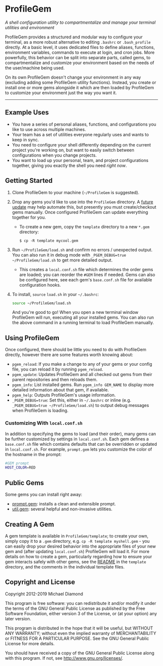 # ProfileGem

*A shell configuration utility to compartmentalize and manage your terminal
utilities and environment*

ProfileGem provides a structured and modular way to configure your terminal, as
a more robust alternative to editing `.bashrc` or `.bash_profile` directly. At a
basic level, it uses dedicated files to define aliases, functions, environment
variables, commands to execute at login, and cron jobs. More powerfully, this
behavior can be split into separate parts, called gems, to compartmentalize and
customize your environment based on the needs of the user/machine being used.

On its own ProfileGem doesn't change your environment in any way (excluding
adding some ProfileGem utility functions). Instead, you create or install one or
more gems alongside it which are then loaded by ProfileGem to customize your
environment just the way you want it.

--------------------------------------------------------------------------------

## Example Uses

*   You have a series of personal aliases, functions, and configurations you
    like to use across multiple machines.
*   Your team has a set of utilities everyone regularly uses and wants to keep
    in sync.
*   You need to configure your shell differently depending on the current
    project you're working on, but want to easily switch between configurations
    when you change projects.
*   You want to load up your personal, team, and project configurations
    together, giving you exactly the shell you need *right now*.

## Getting Started

1.  Clone ProfileGem to your machine (`~/ProfileGem` is suggested).

1.  Drop any gems you'd like to use into the `ProfileGem` directory. A
    [future update](https://github.com/dimo414/ProfileGem/issues/11) may help
    automate this, but presently you must create/checkout gems manually. Once
    configured ProfileGem can update everything together for you.

    *   To create a new gem, copy the `template` directory to a new `*.gem`
        directory:

        ```shell
        $ cp -R template mycool.gem
        ```

1.  Run `~/ProfileGem/load.sh` and confirm no errors / unexpected output. You
    can also run it in debug mode with `_PGEM_DEBUG=true ~/ProfileGem/load.sh`
    to get more detailed output.

    *   This creates a `local.conf.sh` file which determines the order gems are
        loaded; you can reorder the `#GEM` lines if needed. Gems can also be
        configured here, see each gem's `base.conf.sh` file for available
        configuration hooks.

1.  To install, `source` `load.sh` in your `~/.bashrc`:

    ```bash
    source ~/ProfileGem/load.sh
    ```

    And you're good to go! When you open a new terminal window ProfileGem will
    run, executing all your installed gems. You can also run the above command
    in a running terminal to load ProfileGem manually.

## Using ProfileGem

Once configured, there should be little you need to do with ProfileGem directly,
however there are some features worth knowing about:

*   `pgem_reload`: If you make a change to any of your gems or your config file,
    you can reload it by running `pgem_reload`.
*   `pgem_update`: Updates ProfileGem and all checked out gems from their parent
    repositories and then reloads them.
*   `pgem_info`: List installed gems. Run `pgem_info GEM_NAME` to display more
    detailed information about that gem, if available.
*   `pgem_help`: Outputs ProfileGem's usage information.
*   `_PGEM_DEBUG=true`: Set this, either in `~/.bashrc` or inline (e.g.
    `_PGEM_DEBUG=true ~/ProfileGem/load.sh`) to output debug messages when
    ProfileGem is loading.

### Customizing With `local.conf.sh`

In addition to specifying the gems to load (and their order), many gems can be
further customized by settings in `local.conf.sh`. Each gem defines a
`base.conf.sh` file which contains defaults that can be overridden or updated in
`local.conf.sh`. For example, `prompt.gem` lets you customize the color of the
hostname in the prompt:

```bash
#GEM prompt
HOST_COLOR=RED
```

## Public Gems

Some gems you can install right away:

*   [prompt.gem](https://github.com/dimo414/prompt.gem): installs a clean and
    extensible prompt.
*   [util.gem](https://github.com/dimo414/util.gem): several helpful and
    non-invasive utilities.

## Creating A Gem

A gem template is available in `ProfileGem/template`; to create your own, simply
copy it to a `.gem` directory, e.g. `cp -R template myshell.gem` - you can
easily drop your desired behavior into the appropriate files of your new gem and
(after updating `local.conf.sh`) ProfileGem will load it. For more details on
how to create a gem, particularly regarding how to ensure your gem interacts
safely with other gems, see the [README](/template/README.md) in the `template`
directory, and the comments in the individual template files.

## Copyright and License

Copyright 2012-2019 Michael Diamond

This program is free software: you can redistribute it and/or modify it under
the terms of the GNU General Public License as published by the Free Software
Foundation, either version 3 of the License, or (at your option) any later
version.

This program is distributed in the hope that it will be useful, but WITHOUT ANY
WARRANTY; without even the implied warranty of MERCHANTABILITY or FITNESS FOR A
PARTICULAR PURPOSE. See the GNU General Public License for more details.

You should have received a copy of the GNU General Public License along with
this program. If not, see <http://www.gnu.org/licenses/>.
